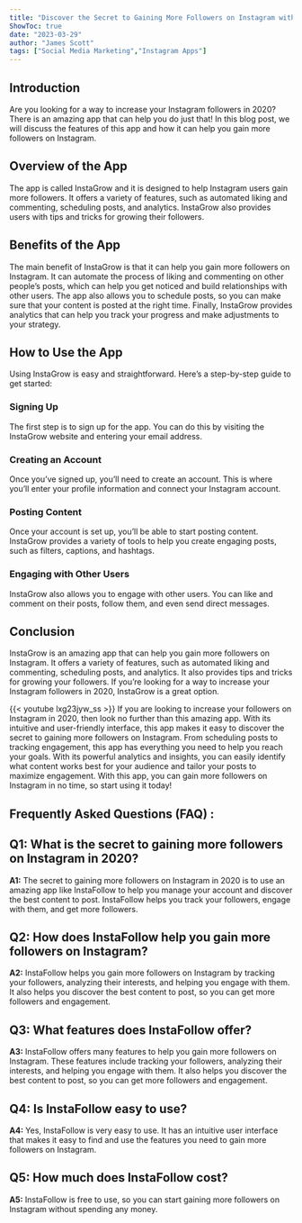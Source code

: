 ```yaml
---
title: "Discover the Secret to Gaining More Followers on Instagram with this Amazing App in 2020!"
ShowToc: true 
date: "2023-03-29"
author: "James Scott" 
tags: ["Social Media Marketing","Instagram Apps"]
---
```

## Introduction
Are you looking for a way to increase your Instagram followers in 2020? There is an amazing app that can help you do just that! In this blog post, we will discuss the features of this app and how it can help you gain more followers on Instagram. 

## Overview of the App
The app is called InstaGrow and it is designed to help Instagram users gain more followers. It offers a variety of features, such as automated liking and commenting, scheduling posts, and analytics. InstaGrow also provides users with tips and tricks for growing their followers.

## Benefits of the App
The main benefit of InstaGrow is that it can help you gain more followers on Instagram. It can automate the process of liking and commenting on other people’s posts, which can help you get noticed and build relationships with other users. The app also allows you to schedule posts, so you can make sure that your content is posted at the right time. Finally, InstaGrow provides analytics that can help you track your progress and make adjustments to your strategy.

## How to Use the App
Using InstaGrow is easy and straightforward. Here’s a step-by-step guide to get started:

### Signing Up
The first step is to sign up for the app. You can do this by visiting the InstaGrow website and entering your email address.

### Creating an Account
Once you’ve signed up, you’ll need to create an account. This is where you’ll enter your profile information and connect your Instagram account.

### Posting Content
Once your account is set up, you’ll be able to start posting content. InstaGrow provides a variety of tools to help you create engaging posts, such as filters, captions, and hashtags.

### Engaging with Other Users
InstaGrow also allows you to engage with other users. You can like and comment on their posts, follow them, and even send direct messages.

## Conclusion
InstaGrow is an amazing app that can help you gain more followers on Instagram. It offers a variety of features, such as automated liking and commenting, scheduling posts, and analytics. It also provides tips and tricks for growing your followers. If you’re looking for a way to increase your Instagram followers in 2020, InstaGrow is a great option.

{{< youtube lxg23jyw_ss >}} 
If you are looking to increase your followers on Instagram in 2020, then look no further than this amazing app. With its intuitive and user-friendly interface, this app makes it easy to discover the secret to gaining more followers on Instagram. From scheduling posts to tracking engagement, this app has everything you need to help you reach your goals. With its powerful analytics and insights, you can easily identify what content works best for your audience and tailor your posts to maximize engagement. With this app, you can gain more followers on Instagram in no time, so start using it today!

## Frequently Asked Questions (FAQ) :
## Q1: What is the secret to gaining more followers on Instagram in 2020?

**A1:** The secret to gaining more followers on Instagram in 2020 is to use an amazing app like InstaFollow to help you manage your account and discover the best content to post. InstaFollow helps you track your followers, engage with them, and get more followers.

## Q2: How does InstaFollow help you gain more followers on Instagram?

**A2:** InstaFollow helps you gain more followers on Instagram by tracking your followers, analyzing their interests, and helping you engage with them. It also helps you discover the best content to post, so you can get more followers and engagement.

## Q3: What features does InstaFollow offer?

**A3:** InstaFollow offers many features to help you gain more followers on Instagram. These features include tracking your followers, analyzing their interests, and helping you engage with them. It also helps you discover the best content to post, so you can get more followers and engagement.

## Q4: Is InstaFollow easy to use?

**A4:** Yes, InstaFollow is very easy to use. It has an intuitive user interface that makes it easy to find and use the features you need to gain more followers on Instagram.

## Q5: How much does InstaFollow cost?

**A5:** InstaFollow is free to use, so you can start gaining more followers on Instagram without spending any money.


